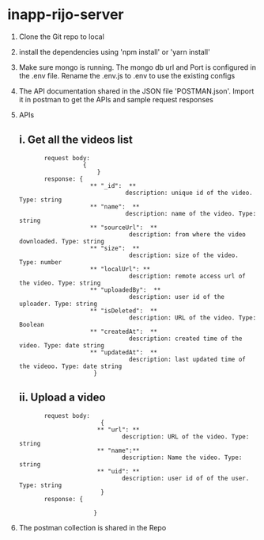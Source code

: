 # inapp-rijo-server

1. Clone the Git repo to local
2. install the dependencies using 'npm install' or 'yarn install'
3. Make sure mongo is running. The mongo db url and Port is configured in the .env file. Rename the .env.js to .env to use the existing configs
4. The API documentation shared in the JSON file 'POSTMAN.json'. Import it in postman to get the APIs and sample request responses
5. APIs        
      ## i. Get all the videos list 
            
            
              request body: 
                         {
                             }
              response: {
                           ** "_id":  **
                                     description: unique id of the video. Type: string
                           ** "name":  **
                                     description: name of the video. Type: string 
                           ** "sourceUrl":  **
                                      description: from where the video downloaded. Type: string
                           ** "size":  **
                                      description: size of the video. Type: number
                           ** "localUrl": ** 
                                      description: remote access url of the video. Type: string
                           ** "uploadedBy":  **
                                      description: user id of the  uploader. Type: string
                           ** "isDeleted":  **
                                      description: URL of the video. Type: Boolean
                           ** "createdAt":  **
                                      description: created time of the video. Type: date string
                           ** "updatedAt":  **
                                      description: last updated time of the videoo. Type: date string
                            }
                            
      ## ii. Upload a video 
         
         
              request body: 
                              {
                             ** "url": **
                                    description: URL of the video. Type: string
                             ** "name":**
                                    description: Name the video. Type: string
                             ** "uid": **
                                    description: user id of of the user. Type: string
                              }
              response: {
                           
                            }
 6. The postman collection is shared in the Repo
